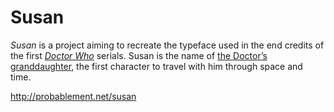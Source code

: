 Susan
=====

_Susan_ is a project aiming to recreate the typeface used in the end credits of the first [_Doctor Who_](http://en.wikipedia.org/wiki/Doctor_Who) serials. Susan is the name of [the Doctor’s granddaughter](http://en.wikipedia.org/wiki/Susan_Foreman), the first character to travel with him through space and time.

http://probablement.net/susan
